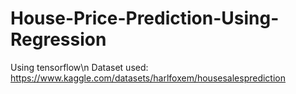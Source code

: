 # House-Price-Prediction-Using-Regression

Using tensorflow\n
Dataset used: https://www.kaggle.com/datasets/harlfoxem/housesalesprediction
